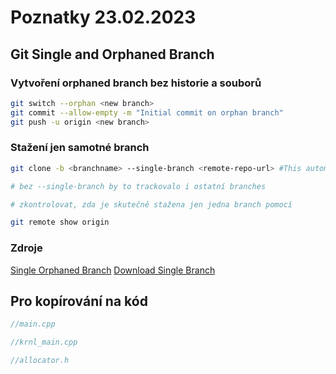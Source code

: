 # Poznatky 23.02.2023

## Git Single and Orphaned Branch

### Vytvoření orphaned branch bez historie a souborů

```bash
git switch --orphan <new branch>
git commit --allow-empty -m "Initial commit on orphan branch"
git push -u origin <new branch>

```

### Stažení jen samotné branch

```bash
git clone -b <branchname> --single-branch <remote-repo-url> #This automatically configures passwordless-auth as the local branch and only tracks this branch.

# bez --single-branch by to trackovalo i ostatní branches

# zkontrolovat, zda je skutečně stažena jen jedna branch pomocí

git remote show origin
```

### Zdroje

[Single Orphaned Branch](https://stackoverflow.com/questions/13969050/creating-a-new-empty-branch-for-a-new-project/13969482#13969482)
[Download Single Branch](https://www.freecodecamp.org/news/git-clone-branch-how-to-clone-a-specific-branch/)

## Pro kopírování na kód

```c++
//main.cpp

```

```c++
//krnl_main.cpp

```

```c++
//allocator.h

```
